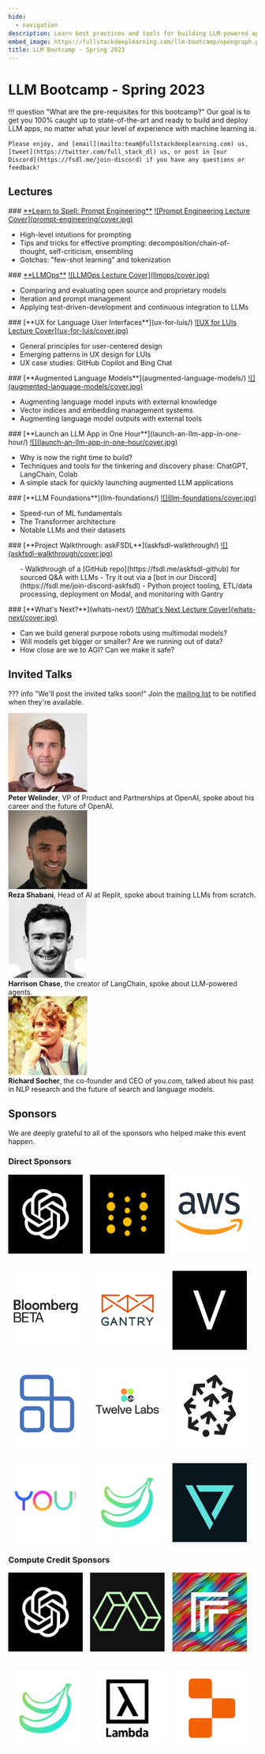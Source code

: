 ```yaml
---
hide:
  - navigation
description: Learn best practices and tools for building LLM-powered apps
embed_image: https://fullstackdeeplearning.com/llm-bootcamp/opengraph.png
title: LLM Bootcamp - Spring 2023
---
```


# LLM Bootcamp - Spring 2023

!!! question "What are the pre-requisites for this bootcamp?"
    Our goal is to get you 100% caught up to state-of-the-art and ready to build and deploy LLM apps, no matter what your level of experience with machine learning is.

    Please enjoy, and [email](mailto:team@fullstackdeeplearning.com) us, [tweet](https://twitter.com/full_stack_dl) us, or post in [our Discord](https://fsdl.me/join-discord) if you have any questions or feedback!

## Lectures

<div class="grid-2" markdown>
<div markdown>
### <a href="prompt-engineering/">**Learn to Spell: Prompt Engineering**</a>

<a href="prompt-engineering" class="video-card">
![Prompt Engineering Lecture Cover](prompt-engineering/cover.jpg)
</a>
<ul>
  <li> High-level intuitions for prompting
  <li> Tips and tricks for effective prompting: decomposition/chain-of-thought, self-criticism, ensembling
  <li> Gotchas: "few-shot learning" and tokenization
</ul>
</div>

<div markdown>
### <a href="llmops/">**LLMOps**</a>
<a href="llmops" class="video-card">
  ![LLMOps Lecture Cover](llmops/cover.jpg)
</a>
<ul>
  <li> Comparing and evaluating open source and proprietary models
  <li> Iteration and prompt management
  <li> Applying test-driven-development and continuous integration to LLMs
</ul>
</div>

<div markdown>
### [**UX for Language User Interfaces**](ux-for-luis/)
<a href="ux-for-luis" class="video-card">
  ![UX for LUIs Lecture Cover](ux-for-luis/cover.jpg)
</a>
  <ul>
    <li>General principles for user-centered design
    <li>Emerging patterns in UX design for LUIs
    <li>UX case studies: GitHub Copilot and Bing Chat
  </ul>
</div>

<div markdown>
### [**Augmented Language Models**](augmented-language-models/)

<a href="augmented-language-models" class="video-card">
![](augmented-language-models/cover.jpg)
</a>
  <ul>
    <li> Augmenting language model inputs with external knowledge
    <li> Vector indices and embedding management systems
    <li> Augmenting language model outputs with external tools
  </ul>
</div>


<div markdown>
### [**Launch an LLM App in One Hour**](launch-an-llm-app-in-one-hour/)

<a href="launch-an-llm-app-in-one-hour" class="video-card">
![](launch-an-llm-app-in-one-hour/cover.jpg)
</a>
  <ul>
    <li> Why is now the right time to build?
    <li> Techniques and tools for the tinkering and discovery phase: ChatGPT, LangChain, Colab
    <li> A simple stack for quickly launching augmented LLM applications
  </ul>
</div>


<div markdown>
### [**LLM Foundations**](llm-foundations/)

<a href="llm-foundations" class="video-card">
![](llm-foundations/cover.jpg)
</a>
  <ul>
    <li> Speed-run of ML fundamentals
    <li> The Transformer architecture
    <li> Notable LLMs and their datasets
  </ul>
</div>


<div markdown>
### [**Project Walkthrough: askFSDL**](askfsdl-walkthrough/)

<a href="launch-an-llm-app-in-one-hour" class="video-card">
![](askfsdl-walkthrough/cover.jpg)
</a>
  <ul markdown>
  - Walkthrough of a [GitHub repo](https://fsdl.me/askfsdl-github) for sourced Q&A with LLMs
  - Try it out via a [bot in our Discord](https://fsdl.me/join-discord-askfsdl)
  - Python project tooling, ETL/data processing, deployment on Modal, and monitoring with Gantry
  </ul>
</div>

<div markdown>
### [**What's Next?**](whats-next/)

<a href="whats-next" class="video-card">
![What's Next Lecture Cover](whats-next/cover.jpg)
</a>
  <ul>
    <li> Can we build general purpose robots using multimodal models?
    <li> Will models get bigger or smaller? Are we running out of data?
    <li> How close are we to AGI? Can we make it safe?
  </ul>
</div>

</div>

## Invited Talks

??? info "We'll post the invited talks soon!"
    Join the [mailing list](https://fsdl.me/email-signup) to be notified when they're available.

<div class="grid-2">
  <div class="person">
    <img src="/images/speaker-peter-welinder.jpg" class="person--image" height="160px" width="160px" loading="lazy" alt="Photo of Peter Welinder">
    <div><strong>Peter Welinder</strong>, VP of Product and Partnerships at OpenAI, spoke about his career and the future of OpenAI.</div>
  </div>
  <div class="person">
    <img src="/images/speaker-reza-shabani.jpg" class="person--image" height="160px" width="160px" loading="lazy" alt="Photo of Reza Shabani">
    <div><strong>Reza Shabani</strong>, Head of AI at Replit, spoke about training LLMs from scratch.</div>
  </div>
  <div class="person">
    <img src="/images/speaker-harrison-chase.jpg" class="person--image" height="160px" width="160px" loading="lazy" alt="Photo of Harrison Chase">
    <div><strong>Harrison Chase</strong>, the creator of LangChain, spoke about LLM-powered agents.</div>
  </div>
  <div class="person">
    <img src="/images/speaker-richard-socher.jpg" class="person--image" height="160px" width="160px" loading="lazy" alt="Photo of Richard Socher">
    <div><strong>Richard Socher</strong>, the co-founder and CEO of you.com, talked about his past in NLP research and the future of search and language models.</div>
  </div>
</div>

## Sponsors

We are deeply grateful to all of the sponsors who helped make this event happen.

### Direct Sponsors

<div style="display:grid;grid-template-columns: 30% 30% 30%; row-gap: 2rem; column-gap:3%;">
  <div class="logo" markdown>
    <a href="https://openai.com"><img src="/images/logo-openai.png" class="logo--image" height="160px" width="160px" loading="lazy" alt="Logo of OpenAI"></a>
  </div>
  <div class="logo" markdown>
    <a href="https://wandb.com"><img src="/images/logo-wandb.jpg" class="logo--image" height="160px" width="160px" loading="lazy" alt="Logo of Weights & Biases"></a>
  </div>
  <div class="logo" markdown>
    <a href="https://aws.amazon.com"><img src="/images/logo-aws.png" class="logo--image" height="160px" width="160px" loading="lazy" alt="Logo of Amazon Web Services"></a>
  </div>
  <div class="logo" markdown>
    <a href="https://bloombergbeta.com"><img src="/images/logo-bloomberg.png" class="logo--image" height="160px" width="160px" loading="lazy" alt="Logo of Bloomberg Beta"></a>
  </div>
  <div class="logo" markdown>
    <a href="https://gantry.io"><img src="/images/logo-gantry.jpg" class="logo--image" height="160px" width="160px" loading="lazy" alt="Logo of Gantry"></a>
  </div>
  <div class="logo" markdown>
    <a href="https://volition.co"><img src="/images/logo-volition.png" class="logo--image" height="160px" width="160px" loading="lazy" alt="Logo of Volition"></a>
  </div>
  <div class="logo" markdown>
    <a href="https://anyscale.com"><img src="/images/logo-anyscale.png" class="logo--image" height="160px" width="160px" loading="lazy" alt="Logo of Anyscale"></a>
  </div>
  <div class="logo" markdown>
    <a href="https://twelvelabs.io"><img src="/images/logo-twelvelabs.png" class="logo--image" height="160px" width="160px" loading="lazy" alt="Logo of Twelve Labs"></a>
  </div>
  <div class="logo" markdown>
    <a href="https://pinecone.io"><img src="/images/logo-pinecone.png" class="logo--image" height="160px" width="160px" loading="lazy" alt="Logo of Pinecone"></a>
  </div>
  <div class="logo" markdown>
    <a href="https://you.com"><img src="/images/logo-you.com.png" class="logo--image" height="160px" width="160px" loading="lazy" alt="Logo of you.com"></a>
  </div>
  <div class="logo" markdown>
    <a href="https://banana.dev"><img src="/images/logo-banana.jpg" class="logo--image" height="160px" width="160px" loading="lazy" alt="Logo of Banana"></a>
  </div>
  <div class="logo" markdown>
    <a href="https://distyl.ai"><img src="/images/logo-distyl.png" class="logo--image" height="160px" width="160px" loading="lazy" alt="Logo of Distyl AI"></a>
  </div>
</div>

### Compute Credit Sponsors

<div style="display:grid;grid-template-columns: 30% 30% 30%; row-gap: 2rem; column-gap:3%;">
  <div class="logo" markdown>
    <a href="https://openai.com"><img src="/images/logo-openai.png" class="logo--image" height="160px" width="160px" loading="lazy" alt="Logo of OpenAI"></a>
  </div>
  <div class="logo" markdown>
    <a href="https://modal.com"><img src="/images/logo-modal.jpg" class="logo--image" height="160px" width="160px" loading="lazy" alt="Logo of Modal"></a>
    </div>
  <div class="logo" markdown>
    <a href="https://replicate.com"><img src="/images/logo-replicate.jpg" class="logo--image" height="160px" width="160px" loading="lazy" alt="Logo of Replicate"></a>
    </div>
  <div class="logo" markdown>
    <a href="https://banana.dev"><img src="/images/logo-banana.jpg" class="logo--image" height="160px" width="160px" loading="lazy" alt="Logo of banana.dev"></a>
    </div>
  <div class="logo" markdown>
    <a href="https://lambdalabs.com/cloud"><img src="/images/logo-lambdalabs.png" class="logo--image" height="160px" width="160px" loading="lazy" alt="Logo of LambdaLabs"></a>
    </div>
  <div class="logo" markdown>
    <a href="https://repl.it"><img src="/images/logo-replit.png" class="logo--image" height="160px" width="160px" loading="lazy" alt="Logo of Replit"></a>
    </div>
</div>
